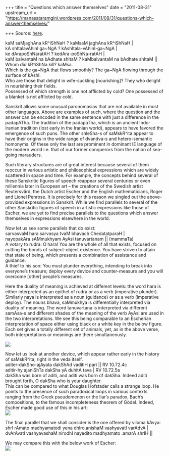 +++
title = "Questions which answer themselves"
date = "2011-08-31"
upstream_url = "https://manasataramgini.wordpress.com/2011/08/31/questions-which-answer-themselves/"

+++
Source: [here](https://manasataramgini.wordpress.com/2011/08/31/questions-which-answer-themselves/).

kaM saMjaghAna kR^iShNaH ? kaMsaM jaghAna kR^iShNaH \|  
kA shItalavAhinI ga\~NgA ? kAshItala-vAhinI-ga\~NgA \|  
ke dArapoShNaratAH ? kedAra-poShNa-ratAH \|  
kaM balvantaM na bAdhate shItaM ? kaMbalvantaM na bAdhate shItaM \|\|  
Whom did kR^iShNa kill? kaMsa.  
Which is the ga\~NgA that flows smoothly? The ga\~NgA flowing through
the surface of kAshI.  
Who are those that delight in wife-suckling \[nourishing\]? They who
delight in nourishing their fields.  
Possessed of which strength is one not afflicted by cold? One possessed
of a blanket is not afflicted by cold.

Sanskrit allows some unusual paronomasias that are not available in most
other languages. Above are examples of such, where the question and the
answer can be encoded in the same sentence with just a difference in the
padapATha. The tradition of the padapaTha, which is an ancient
Indo-Iranian tradition (lost early in the Iranian world), appears to
have favored the emergence of such puns. The other shleSha-s of
saMskR^ita appear to have their origins in the wide range of dvandva-s
and hetero-semantic homonyms. Of these only the last are prominent in
dominant IE language of the modern world i.e. that of our former
conquerors from the nation of sea-going marauders.

Such literary structures are of great interest because several of them
reoccur in various artistic and philosophical expressions which are
widely scattered in space and time. For example, the concepts behind
several of these Sanskritic figures of speech reappear several centuries
or even millennia later in European art – the creations of the Swedish
artist Reutersvärd, the Dutch artist Escher and the English
mathematicians, Roger and Lionel Penrose. It is precisely for this
reason we singled out the above-provided expressions in Sanskrit. While
we find parallels to several of the other Sanskritic figures of speech
in artistic expressions like those of Escher, we are yet to find precise
parallels to the questions which answer themselves in expressions
elsewhere in the world.

Now let us see some parallels that do exist:  
sarvasvaM hara sarvasya tvaM bhavach ChedatatparaH \|  
nayopakAra sAMmukhyam AyAsi tanuvartanam \|\| (mammaTa)  
A votary to rudra: O hara! You are the whole of all that exists, focused
on cutting the bonds of subject-object existence. You have striven to
attain that state of being, which presents a combination of assistance
and guidance.  
A thief to his son: You must plunder everything, intending to break into
everyone’s treasure; deploy every device and counter-measure and you
will overcome \[other\] people’s measures.

Here the duality of meaning is achieved at different levels: the word
hara is either interpreted as an epithet of rudra or as a verb
(imperative plunder). Similarly naya is interpreted as a noun (guidance)
or as a verb (imperative deploy). The nouns bhava, saMmukhya is
differentially interpreted via duality of meaning. The word tanuvartana
is interpreted via different samAsa-s and different shades of the
meaning of the verb AyAsi are used in the two interpretations. We see
this being comparable to an Escherian interpretation of space either
using black or a white key in the below figure. Each set gives a totally
different set of animals, yet, as in the above verse, both
interpretations or meanings are there simultaneously.

[![](https://lh3.googleusercontent.com/-oSpo13QmNdo/Tl8kPCNjw9I/AAAAAAAACMM/4ceoMFMUs9A/s400/escher_shleSha.jpg)](https://picasaweb.google.com/lh/photo/ft_q0qhJsuil4fqghAd4zQ?feat=embedwebsite)

Now let us look at another device, which appear rather early in the
history of saMskR^ita, right in the veda itself.  
aditer-dakSho-ajAyata dakShAd vaditiH pari \|\| RV 10.72.4c  
aditir-hy ajaniShTa dakSha yA duhitA tava \| RV 10.72.5a  
dakSha was born of aditi, and aditi was born of dakSha. Indeed aditi
brought forth, O dakSha who is your daughter.  
This can be compared to what Douglas Hofstader calls a strange loop. He
points to the presence of such paradoxical loops in various contexts
ranging from the Greek pseudomenon or the liar’s paradox, Bach’s
compositions, to the famous incompleteness theorem of Gödel. Indeed,
Escher made good use of this in his art:  
[![](https://lh4.googleusercontent.com/-YZQz6t50dws/TmHL_tjgMpI/AAAAAAAACMU/giSGcK39eSs/s400/escher_water_fall.jpg)](https://picasaweb.google.com/lh/photo/RtLbnCyg2PEkuwEYy2ZlzA?feat=embedwebsite)

The final parallel that we shall consider is the one offered by viloma
kAvya:  
shrI rAmato madhyamatodi yena dhIro.anishaM vashyavatI varAdvA \|  
dvArAvatI vashyavashaM nirodhI nayedito madhyamato .amarA shrIH \|\|

We may compare this with the below work of Escher:  
[![](https://lh4.googleusercontent.com/-Ye6dfc6jBGY/TmHMEG8ODEI/AAAAAAAACMY/t6Ufm10Lbkw/s400/Escher_horsemen_viloma.jpg)](https://picasaweb.google.com/lh/photo/EXVG8nBKZYOLu8qevP0e-w?feat=embedwebsite)

